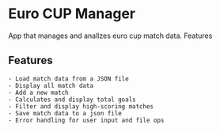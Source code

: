 # Euro CUP Manager

App that manages and anallzes euro cup match data. Features

## Features
    - Load match data from a JSON file
    - Display all match data
    - Add a new match
    - Calculates and display total goals
    - Filter and display high-scoring matches
    - Save match data to a json file
    - Error handling for user input and file ops
    